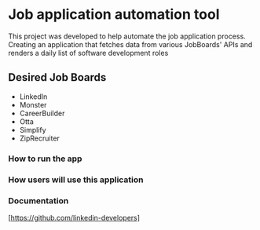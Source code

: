 # Job application automation tool

This project was developed to help automate the job application process. Creating an application that fetches data from various JobBoards' APIs and renders a daily list of software development roles 


## Desired Job Boards 

- LinkedIn
- Monster
- CareerBuilder
- Otta
- Simplify
- ZipRecruiter


### How to run the app

### How users will use this application

### Documentation
[https://github.com/linkedin-developers]



